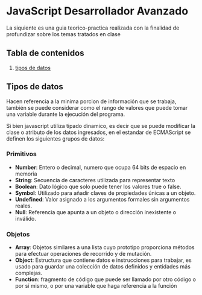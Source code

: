 # JavaScript Desarrollador Avanzado

La siquiente es una guia teorico-practica realizada con la finalidad de profundizar sobre los temas tratados en clase

## Tabla de contenidos
1. [tipos de datos](tipos-de-datos)

## Tipos de datos
Hacen referencia a la minima porcion de información que se trabaja, también se puede considerar como el rango de valores que puede tomar una variable durante la ejecución del programa. 

Si bien javascript utiliza tipado dinamico, es decir que se puede modificar la clase o atributo de los datos ingresados, en el estandar de ECMAScript se definen los siguientes grupos de datos:

### Primitivos
* __Number__: Entero o decimal, numero que ocupa 64 bits de espacio en memoria
* __String__: Secuencia de caracteres utilizada para representar texto
* __Boolean__: Dato lógico que solo puede tener los valores true o false.
* __Symbol__: Utilizado para añadir claves de propiedades únicas a un objeto.
* __Undefined__: Valor asignado a los argumentos formales sin argumentos reales.
* __Null__: Referencia que apunta a un objeto o dirección inexistente o inválido.
### Objetos
* __Array__: Objetos similares a una lista cuyo prototipo proporciona métodos para efectuar operaciones de recorrido y de mutación.
* __Object__: Estructura que contiene datos e instrucciones para trabajar, es usado para guardar una colección de datos definidos y entidades más complejas.
* __Function__: fragmento de código que puede ser llamado por otro código o por sí mismo, o por una variable que haga referencia a la función
